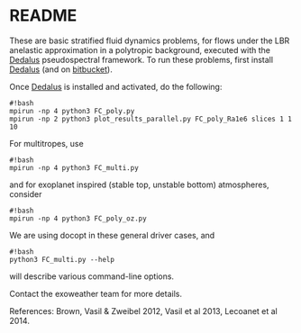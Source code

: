 # README #

These are basic stratified fluid dynamics problems, for flows under
the LBR anelastic approximation in a polytropic background, executed
with the [Dedalus](http://dedalus-project.org) pseudospectral
framework.  To run these problems, first install
[Dedalus](http://dedalus-project.org/) (and on
[bitbucket](https://bitbucket.org/dedalus-project/dedalus2)). 

Once [Dedalus](http://dedalus-project.org/) is installed and activated, do the following:
```
#!bash
mpirun -np 4 python3 FC_poly.py
mpirun -np 2 python3 plot_results_parallel.py FC_poly_Ra1e6 slices 1 1 10
```

For multitropes, use
```
#!bash
mpirun -np 4 python3 FC_multi.py
```
and for exoplanet inspired (stable top, unstable bottom) atmospheres, consider
```
#!bash
mpirun -np 4 python3 FC_poly_oz.py
```

We are using docopt in these general driver cases, and
```
#!bash
python3 FC_multi.py --help
```
will describe various command-line options.

Contact the exoweather team for more details.

References: Brown, Vasil & Zweibel 2012, Vasil et al 2013, Lecoanet et al 2014.

